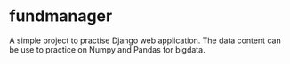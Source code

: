 # fundmanager
A simple project to practise Django web application.
The data content can be use to practice on Numpy and Pandas for bigdata.

